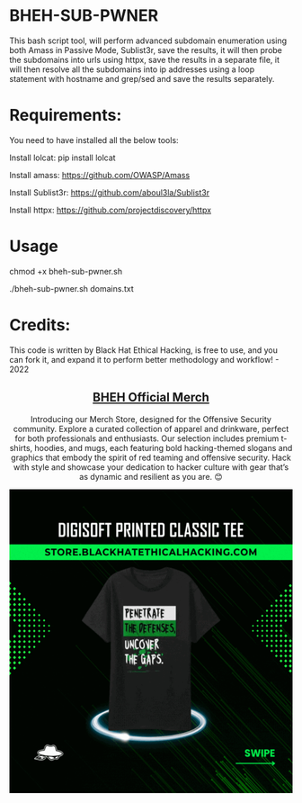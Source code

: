 # BHEH-SUB-PWNER

This bash script tool, will perform advanced subdomain enumeration using both Amass in Passive Mode, Sublist3r, save the results, it will then probe the subdomains into urls using httpx, save the results in a separate file, it will then resolve all the subdomains into ip addresses using a loop statement with hostname and grep/sed and save the results separately.

# Requirements:

You need to have installed all the below tools:

Install lolcat:
pip install lolcat

Install amass:
https://github.com/OWASP/Amass

Install Sublist3r:
https://github.com/aboul3la/Sublist3r


Install httpx:
https://github.com/projectdiscovery/httpx

# Usage

chmod +x bheh-sub-pwner.sh

./bheh-sub-pwner.sh domains.txt

# Credits:

This code is written by Black Hat Ethical Hacking, is free to use, and you can fork it, and expand it to perform better methodology and workflow! - 2022

<h2 align="center">
  <a href="https://store.blackhatethicalhacking.com/" target="_blank">BHEH Official Merch</a>
</h2>

<p align="center">
Introducing our Merch Store, designed for the Offensive Security community. Explore a curated collection of apparel and drinkware, perfect for both professionals and enthusiasts. Our selection includes premium t-shirts, hoodies, and mugs, each featuring bold hacking-themed slogans and graphics that embody the spirit of red teaming and offensive security. 
Hack with style and showcase your dedication to hacker culture with gear that’s as dynamic and resilient as you are. 😊
</p>

<p align="center">

<img src="https://github.com/blackhatethicalhacking/blackhatethicalhacking/blob/main/Merch_Promo.gif" width="540px" height="540">
  </p>
